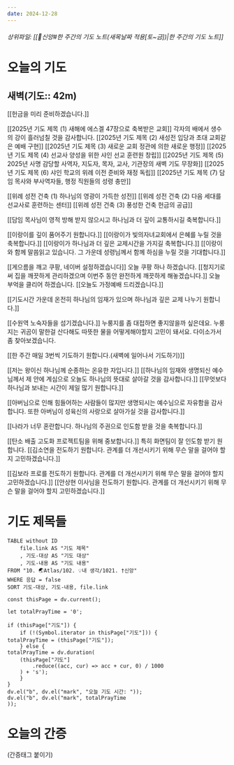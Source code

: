 ```yaml
---
date: 2024-12-28
---
```

###### 상위파일: [[🧭신앙#한 주간의 기도 노트(새목날짜 적용[토~금])|한 주간의 기도 노트]]
# 오늘의 기도
## 새벽(기도:: 42m)
[[헌금을 미리 준비하겠습니다.]]

[[2025년 기도 제목 (1) 새해에 에스겔 47장으로 축복받은 교회]]
각자의 배에서 생수의 강이 흘러넘칠 것을 감사합니다.
[[2025년 기도 제목 (2) 새성전 입당과 초대 교회같은 예배 구현]]
[[2025년 기도 제목 (3) 새로운 교회 정관에 의한 새로운 행정]]
[[2025년 기도 제목 (4) 선교사 양성을 위한 샤인 선교 훈련원 창립]]
[[2025년 기도 제목 (5) 2025년 사명 감당할 사역자, 지도자, 목자, 교사, 기관장의 새벽 기도 무장화]]
[[2025년 기도 제목 (6) 샤인 학교의 위례 이전 준비와 재정 독립]]
[[2025년 기도 제목 (7) 담임 목사와 부사역자들, 행정 직원들의 성령 충만]]

[[위례 성전 건축 (1) 하나님의 영광이 가득한 성전]]
[[위례 성전 건축 (2) 다음 세대를 선교사로 훈련하는 센터]]
[[위례 성전 건축 (3) 풍성한 건축 헌금의 공급]]

[[담임 목사님이 영적 방해 받지 않으시고 하나님과 더 깊이 교통하시길 축복합니다.]]

[[이랑이를 깊이 품어주기 원합니다.]]
[[이랑이가 빛의자녀교회에서 은혜를 누릴 것을 축복합니다.]]
[[이랑이가 하나님과 더 깊은 교제시간을 가지길 축복합니다.]]
[[이랑이와 함께 말씀읽고 있습니다. 그 가운데 성령님께서 함께 하심을 누릴 것을 기대합니다.]]

[[게으름을 깨고 쿠팡, 네이버 설정하겠습니다]]
오늘 쿠팡 하나 하겠습니다.
[[청지기로써 집을 깨끗하게 관리하겠으며 이번주 동안 완전하게 깨끗하게 해놓겠습니다.]]
오늘 부억을 클리어 하겠습니다.
[[오늘도 가정예배 드리겠습니다.]]

[[기도시간 가운데 온전히 하나님의 임재가 있으며 하나님과 깊은 교제 나누기 원합니다.]]

[[수원역 노숙자들을 섬기겠습니다.]]
누룽지를 좀 대접하면 좋지않을까 싶은데요. 누룽지는 귀곰이 말한걸 산다해도 따뜻한 물을 어떻게해야할지 고민이 돼서요. 다이소가서 좀 찾아보겠습니다.

[[한 주간 매일 3번씩 기도하기 원합니다.(새벽에 일어나서 기도하기)]]

[[저는 왕이신 하나님께 순종하는 온유한 자입니다.]]
[[하나님의 임재와 생명되신 예수님께서 제 안에 계심으로 오늘도 하나님의 뜻대로 살아갈 것을 감사합니다.]]
[[무엇보다 하나님과 보내는 시간이 제일 많기 원합니다.]]

[[아버님으로 인해 힘들어하는 사람들이 많지만 생명되시는 예수님으로 자유함을 감사합니다. 또한 아버님이 성육신의 사랑으로 살아가실 것을 감사합니다.]]

[[나라가 너무 혼란합니다. 하나님의 주권으로 인도함 받을 것을 축복합니다.]]

[[탄소 배출 고도화 프로젝트팀을 위해 중보합니다.]]
특히 화면팀이 잘 인도함 받기 원합니다.
[[김소연을 전도하기 원합니다. 관계를 더 개선시키기 위해 무슨 말을 걸어야 할지 고민하겠습니다.]]

[[김보라 프로를 전도하기 원합니다. 관계를 더 개선시키기 위해 무슨 말을 걸어야 할지 고민하겠습니다.]]
[[안상현 이사님을 전도하기 원합니다. 관계를 더 개선시키기 위해 무슨 말을 걸어야 할지 고민하겠습니다.]]



# 기도 제목들
```dataview
TABLE without ID
	file.link AS "기도 제목"
	, 기도-대상 AS "기도 대상"
	, 기도-내용 AS "기도 내용"
FROM "10. 🌏Atlas/102. 💡내 생각/1021. †신앙"
WHERE 응답 = false
SORT 기도-대상, 기도-내용, file.link
```

```dataviewjs
const thisPage = dv.current();

let totalPrayTime = '0';

if (thisPage["기도"]) {
	if (!(Symbol.iterator in thisPage["기도"])) {
totalPrayTime = (thisPage["기도"]);
	} else {
totalPrayTime = dv.duration(
	(thisPage["기도"]
		.reduce((acc, cur) => acc + cur, 0) / 1000
	) + 's');
	}
}
dv.el("b", dv.el("mark", "오늘 기도 시간: "));
dv.el("b", dv.el("mark", totalPrayTime
));
```




# 오늘의 간증
(간증태그 붙이기)